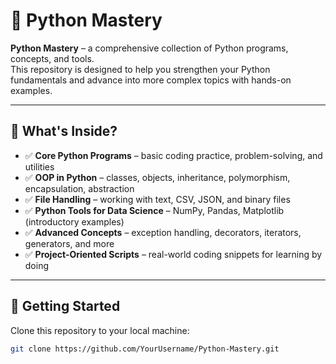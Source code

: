 # 🐍 Python Mastery

**Python Mastery** – a comprehensive collection of Python programs, concepts, and tools.  
This repository is designed to help you strengthen your Python fundamentals and advance into more complex topics with hands-on examples.  

---

## 📌 What's Inside?
- ✅ **Core Python Programs** – basic coding practice, problem-solving, and utilities  
- ✅ **OOP in Python** – classes, objects, inheritance, polymorphism, encapsulation, abstraction  
- ✅ **File Handling** – working with text, CSV, JSON, and binary files  
- ✅ **Python Tools for Data Science** – NumPy, Pandas, Matplotlib (introductory examples)  
- ✅ **Advanced Concepts** – exception handling, decorators, iterators, generators, and more  
- ✅ **Project-Oriented Scripts** – real-world coding snippets for learning by doing  

---

## 🚀 Getting Started
Clone this repository to your local machine:
```bash
git clone https://github.com/YourUsername/Python-Mastery.git
